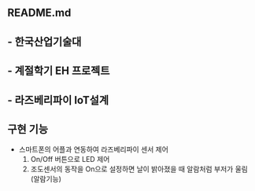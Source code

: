 ## README.md

## - 한국산업기술대
## - 계절학기 EH 프로젝트
## - 라즈베리파이 IoT설계

## 구현 기능
- 스마트폰의 어플과 연동하여 라즈베리파이 센서 제어
	1. On/Off 버튼으로 LED 제어
	2. 조도센서의 동작을 On으로 설정하면 날이 밝아졌을 때 알람처럼 부저가 울림 (알람기능)

